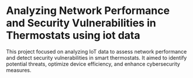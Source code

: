 # Analyzing Network Performance and Security Vulnerabilities in Thermostats using iot data
 This project focused on analyzing IoT data to assess network performance and detect security vulnerabilities in smart thermostats. It aimed to identify potential threats, optimize device efficiency, and enhance cybersecurity measures.

